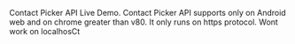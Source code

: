 Contact Picker API Live Demo. Contact Picker API supports only on Android web and on chrome greater than v80. It only runs on https protocol. Wont work on localhosCt
